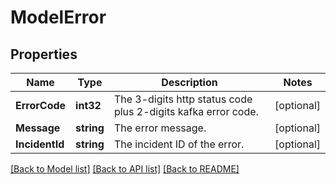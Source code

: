 # ModelError

## Properties

Name | Type | Description | Notes
------------ | ------------- | ------------- | -------------
**ErrorCode** | **int32** | The 3-digits http status code plus 2-digits kafka error code. | [optional] 
**Message** | **string** | The error message. | [optional] 
**IncidentId** | **string** | The incident ID of the error. | [optional] 

[[Back to Model list]](../README.md#documentation-for-models) [[Back to API list]](../README.md#documentation-for-api-endpoints) [[Back to README]](../README.md)



